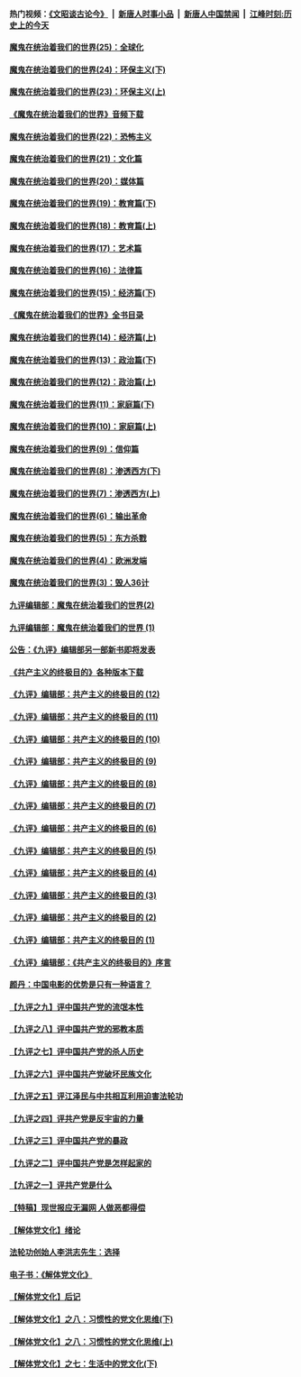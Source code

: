 #### 热门视频：[《文昭谈古论今》](https://github.com/gfw-breaker/wenzhao/blob/master/README.md?t=11032133) &nbsp;|&nbsp; [新唐人时事小品](https://github.com/gfw-breaker/ntdtv-comedy/blob/master/README.md?t=11032133) &nbsp;|&nbsp; [新唐人中国禁闻](https://github.com/gfw-breaker/ntdtv-news/blob/master/README.md?t=11032133) &nbsp;|&nbsp; [江峰时刻:历史上的今天](https://github.com/gfw-breaker/today-in-history/blob/master/README.md?t=11032133) 

#### [魔鬼在统治着我们的世界(25)：全球化](../pages/nsc422/n10788205.md?t=11032133) 

#### [魔鬼在统治着我们的世界(24)：环保主义(下)](../pages/nsc422/n10695307.md?t=11032133) 

#### [魔鬼在统治着我们的世界(23)：环保主义(上)](../pages/nsc422/n10688613.md?t=11032133) 

#### [《魔鬼在统治着我们的世界》音频下载](../pages/nsc422/n10635553.md?t=11032133) 

#### [魔鬼在统治着我们的世界(22)：恐怖主义](../pages/nsc422/n10614727.md?t=11032133) 

#### [魔鬼在统治着我们的世界(21)：文化篇](../pages/nsc422/n10597706.md?t=11032133) 

#### [魔鬼在统治着我们的世界(20)：媒体篇](../pages/nsc422/n10586579.md?t=11032133) 

#### [魔鬼在统治着我们的世界(19)：教育篇(下)](../pages/nsc422/n10564808.md?t=11032133) 

#### [魔鬼在统治着我们的世界(18)：教育篇(上)](../pages/nsc422/n10526970.md?t=11032133) 

#### [魔鬼在统治着我们的世界(17)：艺术篇](../pages/nsc422/n10499093.md?t=11032133) 

#### [魔鬼在统治着我们的世界(16)：法律篇](../pages/nsc422/n10485969.md?t=11032133) 

#### [魔鬼在统治着我们的世界(15)：经济篇(下)](../pages/nsc422/n10469975.md?t=11032133) 

#### [《魔鬼在统治着我们的世界》全书目录](../pages/nsc422/n10464261.md?t=11032133) 

#### [魔鬼在统治着我们的世界(14)：经济篇(上)](../pages/nsc422/n10457370.md?t=11032133) 

#### [魔鬼在统治着我们的世界(13)：政治篇(下)](../pages/nsc422/n10448270.md?t=11032133) 

#### [魔鬼在统治着我们的世界(12)：政治篇(上)](../pages/nsc422/n10444576.md?t=11032133) 

#### [魔鬼在统治着我们的世界(11)：家庭篇(下)](../pages/nsc422/n10440961.md?t=11032133) 

#### [魔鬼在统治着我们的世界(10)：家庭篇(上)](../pages/nsc422/n10435448.md?t=11032133) 

#### [魔鬼在统治着我们的世界(9)：信仰篇](../pages/nsc422/n10432159.md?t=11032133) 

#### [魔鬼在统治着我们的世界(8)：渗透西方(下)](../pages/nsc422/n10429603.md?t=11032133) 

#### [魔鬼在统治着我们的世界(7)：渗透西方(上)](../pages/nsc422/n10426013.md?t=11032133) 

#### [魔鬼在统治着我们的世界(6)：输出革命](../pages/nsc422/n10421536.md?t=11032133) 

#### [魔鬼在统治着我们的世界(5)：东方杀戮](../pages/nsc422/n10417707.md?t=11032133) 

#### [魔鬼在统治着我们的世界(4)：欧洲发端](../pages/nsc422/n10414890.md?t=11032133) 

#### [魔鬼在统治着我们的世界(3)：毁人36计](../pages/nsc422/n10411583.md?t=11032133) 

#### [九评编辑部：魔鬼在统治着我们的世界(2)](../pages/nsc422/n10410036.md?t=11032133) 

#### [九评编辑部：魔鬼在统治着我们的世界 (1)](../pages/nsc422/n10406825.md?t=11032133) 

#### [公告：《九评》编辑部另一部新书即将发表](../pages/nsc422/n10405104.md?t=11032133) 

#### [《共产主义的终极目的》各种版本下载](../pages/nsc422/n10022138.md?t=11032133) 

#### [《九评》编辑部：共产主义的终极目的 (12)](../pages/nsc422/n9933272.md?t=11032133) 

#### [《九评》编辑部：共产主义的终极目的 (11)](../pages/nsc422/n9924973.md?t=11032133) 

#### [《九评》编辑部：共产主义的终极目的 (10)](../pages/nsc422/n9920883.md?t=11032133) 

#### [《九评》编辑部：共产主义的终极目的 (9)](../pages/nsc422/n9916363.md?t=11032133) 

#### [《九评》编辑部：共产主义的终极目的 (8)](../pages/nsc422/n9912488.md?t=11032133) 

#### [《九评》编辑部：共产主义的终极目的 (7)](../pages/nsc422/n9901176.md?t=11032133) 

#### [《九评》编辑部：共产主义的终极目的 (6)](../pages/nsc422/n9899359.md?t=11032133) 

#### [《九评》编辑部：共产主义的终极目的 (5)](../pages/nsc422/n9893174.md?t=11032133) 

#### [《九评》编辑部：共产主义的终极目的 (4)](../pages/nsc422/n9891246.md?t=11032133) 

#### [《九评》编辑部：共产主义的终极目的 (3)](../pages/nsc422/n9879879.md?t=11032133) 

#### [《九评》编辑部：共产主义的终极目的 (2)](../pages/nsc422/n9876205.md?t=11032133) 

#### [《九评》编辑部：共产主义的终极目的 (1)](../pages/nsc422/n9865857.md?t=11032133) 

#### [《九评》编辑部：《共产主义的终极目的》序言](../pages/nsc422/n9862666.md?t=11032133) 

#### [颜丹：中国电影的优势是只有一种语言？](../pages/nsc422/n9583062.md?t=11032133) 

#### [【九评之九】评中国共产党的流氓本性](../pages/nsc422/n737542.md?t=11032133) 

#### [【九评之八】评中国共产党的邪教本质](../pages/nsc422/n735942.md?t=11032133) 

#### [【九评之七】评中国共产党的杀人历史](../pages/nsc422/n733806.md?t=11032133) 

#### [【九评之六】评中国共产党破坏民族文化](../pages/nsc422/n731667.md?t=11032133) 

#### [【九评之五】评江泽民与中共相互利用迫害法轮功](../pages/nsc422/n730058.md?t=11032133) 

#### [【九评之四】评共产党是反宇宙的力量](../pages/nsc422/n727814.md?t=11032133) 

#### [【九评之三】评中国共产党的暴政](../pages/nsc422/n725597.md?t=11032133) 

#### [【九评之二】评中国共产党是怎样起家的](../pages/nsc422/n723946.md?t=11032133) 

#### [【九评之一】评共产党是什么](../pages/nsc422/n722529.md?t=11032133) 

#### [【特稿】现世报应无漏网 人做恶都得偿](../pages/nsc422/n4215167.md?t=11032133) 

#### [【解体党文化】绪论](../pages/nsc422/n1449356.md?t=11032133) 

#### [法轮功创始人李洪志先生：选择](../pages/nsc422/n3580738.md?t=11032133) 

#### [电子书：《解体党文化》](../pages/nsc422/n1573484.md?t=11032133) 

#### [【解体党文化】后记](../pages/nsc422/n1531999.md?t=11032133) 

#### [【解体党文化】之八：习惯性的党文化思维(下)](../pages/nsc422/n1526477.md?t=11032133) 

#### [【解体党文化】之八：习惯性的党文化思维(上)](../pages/nsc422/n1520631.md?t=11032133) 

#### [【解体党文化】之七：生活中的党文化(下)](../pages/nsc422/n1513446.md?t=11032133) 

